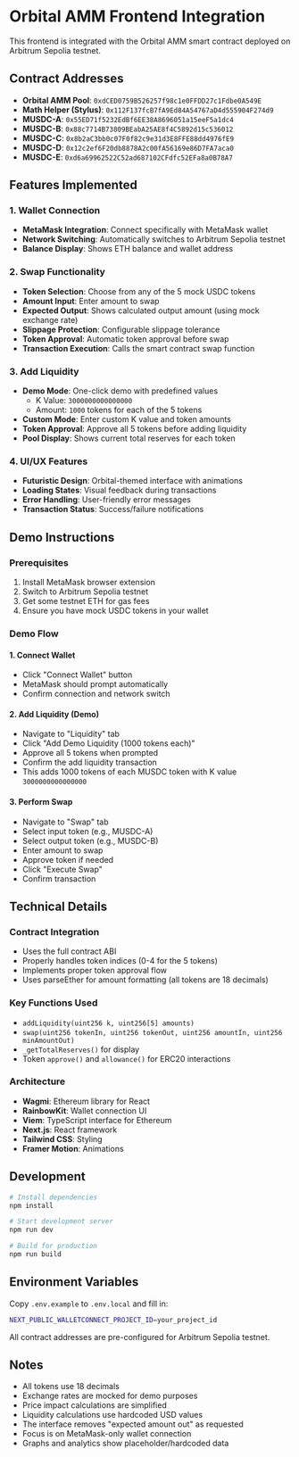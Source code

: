 # Orbital AMM Frontend Integration

This frontend is integrated with the Orbital AMM smart contract deployed on Arbitrum Sepolia testnet.

## Contract Addresses

- **Orbital AMM Pool**: `0xdCED0759B526257f98c1e0FFDD27c1Fdbe0A549E`
- **Math Helper (Stylus)**: `0x112F137fcB7fA9Ed84A54767aD4d555904F274d9`
- **MUSDC-A**: `0x55ED71f5232EdBf6EE38A8696051a15eeF5a1dc4`
- **MUSDC-B**: `0x88c7714B73809BEabA25AE8f4C5892d15c536012`
- **MUSDC-C**: `0x8b2aC3bb0c07F0f82c9e31d3E8FFE88dd4976fE9`
- **MUSDC-D**: `0x12c2ef6F20db8878A2c00fA56169e86D7FA7aca0`
- **MUSDC-E**: `0xd6a69962522C52ad687102CFdfc52EFa8a0B78A7`

## Features Implemented

### 1. Wallet Connection
- **MetaMask Integration**: Connect specifically with MetaMask wallet
- **Network Switching**: Automatically switches to Arbitrum Sepolia testnet
- **Balance Display**: Shows ETH balance and wallet address

### 2. Swap Functionality
- **Token Selection**: Choose from any of the 5 mock USDC tokens
- **Amount Input**: Enter amount to swap
- **Expected Output**: Shows calculated output amount (using mock exchange rate)
- **Slippage Protection**: Configurable slippage tolerance
- **Token Approval**: Automatic token approval before swap
- **Transaction Execution**: Calls the smart contract swap function

### 3. Add Liquidity
- **Demo Mode**: One-click demo with predefined values
  - K Value: `3000000000000000`
  - Amount: `1000` tokens for each of the 5 tokens
- **Custom Mode**: Enter custom K value and token amounts
- **Token Approval**: Approve all 5 tokens before adding liquidity
- **Pool Display**: Shows current total reserves for each token

### 4. UI/UX Features
- **Futuristic Design**: Orbital-themed interface with animations
- **Loading States**: Visual feedback during transactions
- **Error Handling**: User-friendly error messages
- **Transaction Status**: Success/failure notifications

## Demo Instructions

### Prerequisites
1. Install MetaMask browser extension
2. Switch to Arbitrum Sepolia testnet
3. Get some testnet ETH for gas fees
4. Ensure you have mock USDC tokens in your wallet

### Demo Flow

#### 1. Connect Wallet
- Click "Connect Wallet" button
- MetaMask should prompt automatically
- Confirm connection and network switch

#### 2. Add Liquidity (Demo)
- Navigate to "Liquidity" tab
- Click "Add Demo Liquidity (1000 tokens each)"
- Approve all 5 tokens when prompted
- Confirm the add liquidity transaction
- This adds 1000 tokens of each MUSDC token with K value `3000000000000000`

#### 3. Perform Swap
- Navigate to "Swap" tab
- Select input token (e.g., MUSDC-A)
- Select output token (e.g., MUSDC-B)
- Enter amount to swap
- Approve token if needed
- Click "Execute Swap"
- Confirm transaction

## Technical Details

### Contract Integration
- Uses the full contract ABI
- Properly handles token indices (0-4 for the 5 tokens)
- Implements proper token approval flow
- Uses parseEther for amount formatting (all tokens are 18 decimals)

### Key Functions Used
- `addLiquidity(uint256 k, uint256[5] amounts)`
- `swap(uint256 tokenIn, uint256 tokenOut, uint256 amountIn, uint256 minAmountOut)`
- `_getTotalReserves()` for display
- Token `approve()` and `allowance()` for ERC20 interactions

### Architecture
- **Wagmi**: Ethereum library for React
- **RainbowKit**: Wallet connection UI
- **Viem**: TypeScript interface for Ethereum
- **Next.js**: React framework
- **Tailwind CSS**: Styling
- **Framer Motion**: Animations

## Development

```bash
# Install dependencies
npm install

# Start development server
npm run dev

# Build for production
npm run build
```

## Environment Variables

Copy `.env.example` to `.env.local` and fill in:

```bash
NEXT_PUBLIC_WALLETCONNECT_PROJECT_ID=your_project_id
```

All contract addresses are pre-configured for Arbitrum Sepolia testnet.

## Notes

- All tokens use 18 decimals
- Exchange rates are mocked for demo purposes
- Price impact calculations are simplified
- Liquidity calculations use hardcoded USD values
- The interface removes "expected amount out" as requested
- Focus is on MetaMask-only wallet connection
- Graphs and analytics show placeholder/hardcoded data
